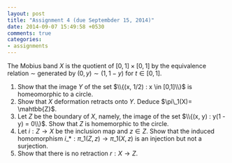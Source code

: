 ```yaml
---
layout: post
title: "Assignment 4 (due Septembder 15, 2014)"
date: 2014-09-07 15:49:58 +0530
comments: true
categories:
- assignments
---
```


The Mobius band $X$ is the quotient of $[0,1] \times [0,1]$ by the equivalence relation $\sim$ generated by $(0, y) \sim (1, 1 - y)$ for $t\in [0, 1]$.

1. Show that the image $Y$ of the set $\\{(x, 1/2) : x \in [0,1]\\}$ is homeomorphic to a circle.
2. Show that $X$ deformation retracts onto $Y$. Deduce $\pi\_1(X)= \mahtbb{Z}$.
3. Let $Z$ be the boundary of $X$, namely, the image of the set $\\{(x, y) : y(1 -y) = 0\\}$. Show that $Z$ is homemorphic to the circle.
4. Let $i: Z \to X$ be the inclusion map and $z\in Z$. Show that the induced homomorphism $i\_*: \pi\_1(Z, z)\to \pi\_1(X, z)$ is an injection but not a surjection.
5. Show that there is no retraction $r :X \to Z$. 

